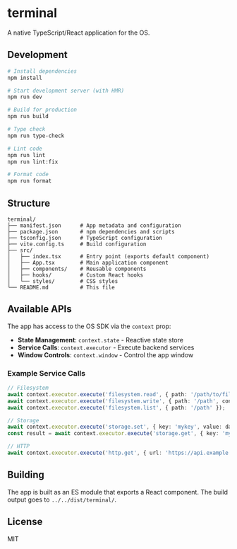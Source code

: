 # terminal

A native TypeScript/React application for the OS.

## Development

```bash
# Install dependencies
npm install

# Start development server (with HMR)
npm run dev

# Build for production
npm run build

# Type check
npm run type-check

# Lint code
npm run lint
npm run lint:fix

# Format code
npm run format
```

## Structure

```
terminal/
├── manifest.json      # App metadata and configuration
├── package.json       # npm dependencies and scripts
├── tsconfig.json      # TypeScript configuration
├── vite.config.ts     # Build configuration
├── src/
│   ├── index.tsx      # Entry point (exports default component)
│   ├── App.tsx        # Main application component
│   ├── components/    # Reusable components
│   ├── hooks/         # Custom React hooks
│   └── styles/        # CSS styles
└── README.md          # This file
```

## Available APIs

The app has access to the OS SDK via the `context` prop:

- **State Management**: `context.state` - Reactive state store
- **Service Calls**: `context.executor` - Execute backend services
- **Window Controls**: `context.window` - Control the app window

### Example Service Calls

```typescript
// Filesystem
await context.executor.execute('filesystem.read', { path: '/path/to/file' });
await context.executor.execute('filesystem.write', { path: '/path', content: 'data' });
await context.executor.execute('filesystem.list', { path: '/path' });

// Storage
await context.executor.execute('storage.set', { key: 'mykey', value: data });
const result = await context.executor.execute('storage.get', { key: 'mykey' });

// HTTP
await context.executor.execute('http.get', { url: 'https://api.example.com' });
```

## Building

The app is built as an ES module that exports a React component. The build output goes to `../../dist/terminal/`.

## License

MIT
